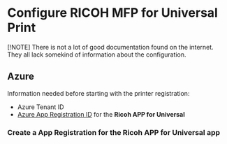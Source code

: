 # Configure RICOH MFP for Universal Print

[!NOTE]
There is not a lot of good documentation found on the internet. They all lack somekind of information about the configuration.

## Azure

Information needed before starting with the printer registration:

- Azure Tenant ID
- [Azure App Registration ID](configure-ricoh-mfp-for-universal-print.md#create-a-app-registration-for-the-ricoh-app-for-universal-app) for the **Ricoh APP for Universal**

### Create a App Registration for the Ricoh APP for Universal app
